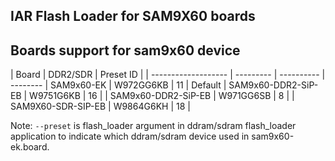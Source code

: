 IAR Flash Loader for SAM9X60 boards
----------------

## Boards support for sam9x60 device

| Board               | DDR2/SDR  | Preset ID  |
| ------------------- | --------- | ---------- | --------
| SAM9x60-EK          | W972GG6KB | 11         |  Default
| SAM9x60-DDR2-SiP-EB | W9751G6KB | 16         |
| SAM9x60-DDR2-SiP-EB | W971GG6SB | 8          |
| SAM9X60-SDR-SIP-EB  | W9864G6KH | 18         |

Note: ``--preset`` is flash_loader argument in ddram/sdram flash_loader application to indicate which ddram/sdram device used in sam9x60-ek.board.
